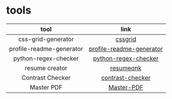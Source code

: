 # tools

| tool | link |
| :---: | :---: |
| css-grid-generator | [cssgrid](https://cssgrid-generator.netlify.app/) |
| profile-readme-generator | [profile-readme-generator](https://rahuldkjain.github.io/gh-profile-readme-generator/) |
| python-regex-checker | [python-regex-checker](https://pythex.org/) |
| resume creator | [resumeonk](https://www.resumonk.com/users/1166380-elhaatem) |
| Contrast Checker| [contrast-checker ](https://webaim.org/resources/contrastchecker/) |
| Master PDF | [Master-PDF ](https://www.mediafire.com/file/b2mgmwqkcvet6tg/Master+PDF+Editor+5.7.60.rar/file) |

